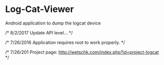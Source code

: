 # Log-Cat-Viewer
Android application to dump the logcat device

/*
8/2/2017 Update API level...
*/

/*
7/26/2016 
Application requires root to work properly.
*/

/*
7/26/201
Project page: http://wetschk.com/index.php?id=project-logcat
*/
